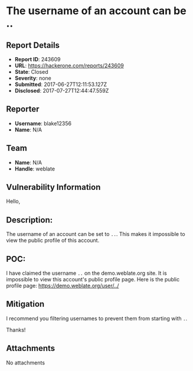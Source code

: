 # The username of an account can be ..

## Report Details
- **Report ID**: 243609
- **URL**: https://hackerone.com/reports/243609
- **State**: Closed
- **Severity**: none
- **Submitted**: 2017-06-27T12:11:53.127Z
- **Disclosed**: 2017-07-27T12:44:47.559Z

## Reporter
- **Username**: blake12356
- **Name**: N/A

## Team
- **Name**: N/A
- **Handle**: weblate

## Vulnerability Information
Hello,

## Description:

The username of an account can be set to `..`. This makes it impossible to view the public profile of this account.

## POC:

I have claimed the username `..` on the demo.weblate.org site. It is impossible to view this account's public profile page. 
Here is the public profile page: https://demo.weblate.org/user/../

## Mitigation

I recommend you filtering usernames to prevent them from starting with `.`.

Thanks!

## Attachments
No attachments
